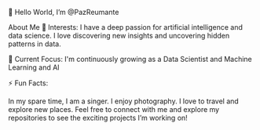 👋 Hello World, I’m @PazReumante

About Me
👀 Interests:
I have a deep passion for artificial intelligence and data science. I love discovering new insights and uncovering hidden patterns in data.

🌱 Current Focus:
I'm continuously growing as a Data Scientist and Machine Learning and AI

⚡ Fun Facts:

In my spare time, I am a singer.
I enjoy photography.
I love to travel and explore new places.
Feel free to connect with me and explore my repositories to see the exciting projects I’m working on!
